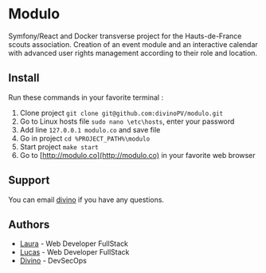 # Modulo
Symfony/React and Docker transverse project for the Hauts-de-France scouts association. Creation of an event module and an interactive calendar with advanced user rights management according to their role and location.

## Install

Run these commands in your favorite terminal :

1. Clone project `git clone git@github.com:divinoPV/modulo.git`
2. Go to Linux hosts file `sudo nano \etc\hosts`, enter your password
3. Add line `127.0.0.1 modulo.co` and save file
4. Go in project `cd %PROJECT_PATH%\modulo`
5. Start project `make start`
6. Go to [http://modulo.co](http://modulo.co) in your favorite web browser

## Support

You can email [divino](mailto:hmonteiro.dev@gmail.com?subject=[GitHub]%20Source%20Han%20Sans) if you have any questions.

## Authors

  - [Laura](https://github.com/lauraagss/) - Web Developer FullStack
  - [Lucas](https://github.com/Spacelocust/) - Web Developer FullStack
  - [Divino](https://github.com/divinoPV/) - DevSecOps
